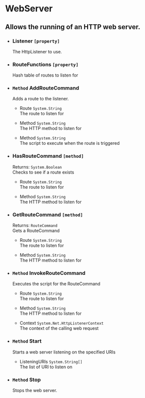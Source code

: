 # WebServer
## Allows the running of an HTTP web server.

- ### Listener `[property]`
    The HttpListener to use.
- ### RouteFunctions `[property]`
    Hash table of routes to listen for
- ### `Method` AddRouteCommand
    Adds a route to the listener.  
    - Route `System.String`  
        The route to listen for

    - Method `System.String`  
        The HTTP method to listen for

    - Method `System.String`  
        The script to execute when the route is triggered

- ### HasRouteCommand `[method]`
    Returns: `System.Boolean`  
    Checks to see if a route exists  
    - Route `System.String`  
        The route to listen for

    - Method `System.String`  
        The HTTP method to listen for

- ### GetRouteCommand `[method]`
    Returns: `RouteCommand`  
    Gets a RouteCommand  
    - Route `System.String`  
        The route to listen for

    - Method `System.String`  
        The HTTP method to listen for

- ### `Method` InvokeRouteCommand
    Executes the script for the RouteCommand  
    - Route `System.String`  
        The route to listen for

    - Method `System.String`  
        The HTTP method to listen for

    - Context `System.Net.HttpListenerContext`  
        The context of the calling web request

- ### `Method` Start
    Starts a web server listening on the specified URIs  
    - ListeningURIs `System.String[]`  
        The list of URI to listen on

- ### `Method` Stop
    Stops the web server.
